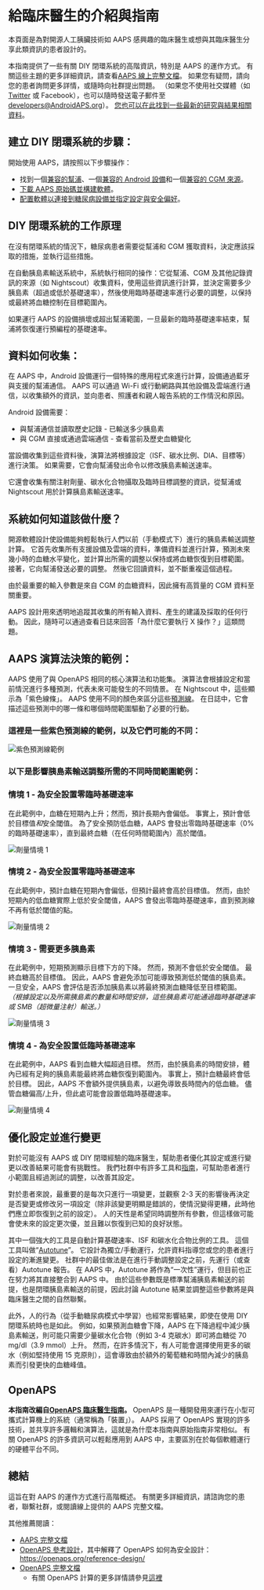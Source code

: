 # 給臨床醫生的介紹與指南

本頁面是為對開源人工胰臟技術如 AAPS 感興趣的臨床醫生或想與其臨床醫生分享此類資訊的患者設計的。

本指南提供了一些有關 DIY 閉環系統的高階資訊，特別是 AAPS 的運作方式。 有關這些主題的更多詳細資訊，請查看[AAPS 線上完整文檔](../index.md)。 如果您有疑問，請向您的患者詢問更多詳情，或隨時向社群提出問題。 （如果您不使用社交媒體（如 [Twitter](https://twitter.com/kozakmilos) 或 Facebook），也可以隨時發送電子郵件至 developers@AndroidAPS.org）。 [您也可以在此找到一些最新的研究與結果相關資料](https://openaps.org/outcomes/)。

## 建立 DIY 閉環系統的步驟：

開始使用 AAPS，請按照以下步驟操作：

* 找到一個[兼容的幫浦](../Hardware/pumps.md)、一個[兼容的 Android 設備](https://docs.google.com/spreadsheets/d/1gZAsN6f0gv6tkgy9EBsYl0BQNhna0RDqA9QGycAqCQc/edit?usp=sharing)和一個[兼容的 CGM 來源](../Configuration/BG-Source.md)。
* [下載 AAPS 原始碼並構建軟體](../Installing-AndroidAPS/Building-APK.md)。
* [配置軟體以連接到糖尿病設備並指定設定與安全偏好](index-configuration)。

## DIY 閉環系統的工作原理

在沒有閉環系統的情況下，糖尿病患者需要從幫浦和 CGM 獲取資料，決定應該採取的措施，並執行這些措施。

在自動胰島素輸送系統中，系統執行相同的操作：它從幫浦、CGM 及其他記錄資訊的來源（如 Nightscout）收集資料，使用這些資訊進行計算，並決定需要多少胰島素（超過或低於基礎速率），然後使用臨時基礎速率進行必要的調整，以保持或最終將血糖控制在目標範圍內。

如果運行 AAPS 的設備損壞或超出幫浦範圍，一旦最新的臨時基礎速率結束，幫浦將恢復運行預編程的基礎速率。

## 資料如何收集：

在 AAPS 中，Android 設備運行一個特殊的應用程式來進行計算，設備通過藍牙與支援的幫浦通信。 AAPS 可以通過 Wi-Fi 或行動網路與其他設備及雲端進行通信，以收集額外的資訊，並向患者、照護者和親人報告系統的工作情況和原因。

Android 設備需要：

* 與幫浦通信並讀取歷史記錄 - 已輸送多少胰島素
* 與 CGM 直接或通過雲端通信 - 查看當前及歷史血糖變化

當設備收集到這些資料後，演算法將根據設定（ISF、碳水比例、DIA、目標等）進行決策。 如果需要，它會向幫浦發出命令以修改胰島素輸送速率。

它還會收集有關注射劑量、碳水化合物攝取及臨時目標調整的資訊，從幫浦或 Nightscout 用於計算胰島素輸送速率。

## 系統如何知道該做什麼？

開源軟體設計使設備能夠輕鬆執行人們以前（手動模式下）進行的胰島素輸送調整計算。 它首先收集所有支援設備及雲端的資料，準備資料並進行計算，預測未來幾小時的血糖水平變化，並計算出所需的調整以保持或將血糖恢復到目標範圍。 接著，它向幫浦發送必要的調整。 然後它回讀資料，並不斷重複這個過程。

由於最重要的輸入參數是來自 CGM 的血糖資料，因此擁有高質量的 CGM 資料至關重要。

AAPS 設計用來透明地追蹤其收集的所有輸入資料、產生的建議及採取的任何行動。 因此，隨時可以通過查看日誌來回答「為什麼它要執行 X 操作？」這類問題。

## AAPS 演算法決策的範例：

AAPS 使用了與 OpenAPS 相同的核心演算法和功能集。 演算法會根據設定和當前情況進行多種預測，代表未來可能發生的不同情景。 在 Nightscout 中，這些顯示為「紫色線條」。 AAPS 使用不同的顏色來區分這些[預測線](Releasenotes-overview-tab)。 在日誌中，它會描述這些預測中的哪一條和哪個時間範圍驅動了必要的行動。

### 這裡是一些紫色預測線的範例，以及它們可能的不同：

![紫色預測線範例](../images/Prediction_lines.jpg)

### 以下是影響胰島素輸送調整所需的不同時間範圍範例：

### 情境 1 - 為安全設置零臨時基礎速率

在此範例中，血糖在短期內上升；然而，預計長期內會偏低。 事實上，預計會低於目標值*和*安全閾值。 為了安全預防低血糖，AAPS 會發出零臨時基礎速率（0% 的臨時基礎速率），直到最終血糖（在任何時間範圍內）高於閾值。

![劑量情境 1](../images/Dosing_scenario_1.jpg)

### 情境 2 - 為安全設置零臨時基礎速率

在此範例中，預計血糖在短期內會偏低，但預計最終會高於目標值。 然而，由於短期內的低血糖實際上低於安全閾值，AAPS 會發出零臨時基礎速率，直到預測線不再有低於閾值的點。

![劑量情境 2](../images/Dosing_scenario_2.jpg)

### 情境 3 - 需要更多胰島素

在此範例中，短期預測顯示目標下方的下降。 然而，預測不會低於安全閾值。 最終血糖高於目標值。 因此，AAPS 會避免添加可能導致預測低於閾值的胰島素。 一旦安全，AAPS 會評估是否添加胰島素以將最終預測血糖降低至目標範圍。 *（根據設定以及所需胰島素的數量和時間安排，這些胰島素可能通過臨時基礎速率或 SMB（超微量注射）輸送。）*

![劑量情境 3](../images/Dosing_scenario_3.jpg)

### 情境 4 - 為安全設置低臨時基礎速率

在此範例中，AAPS 看到血糖大幅超過目標。 然而，由於胰島素的時間安排，體內已經有足夠的胰島素能最終將血糖恢復到範圍內。 事實上，預計血糖最終會低於目標。 因此，AAPS 不會額外提供胰島素，以避免導致長時間內的低血糖。 儘管血糖偏高/上升，但此處可能會設置低臨時基礎速率。

![劑量情境 4](../images/Dosing_scenario_4.jpg)

## 優化設定並進行變更

對於可能沒有 AAPS 或 DIY 閉環經驗的臨床醫生，幫助患者優化其設定或進行變更以改善結果可能會有挑戰性。 我們社群中有許多工具和[指南](https://openaps.readthedocs.io/en/latest/docs/Customize-Iterate/optimize-your-settings.html)，可幫助患者進行小範圍且經過測試的調整，以改善其設定。

對於患者來說，最重要的是每次只進行一項變更，並觀察 2-3 天的影響後再決定是否變更或修改另一項設定（除非該變更明顯是錯誤的，使情況變得更糟，此時他們應立即恢復到之前的設定）。 人的天性是希望同時調整所有參數，但這樣做可能會使未來的設定更次優，並且難以恢復到已知的良好狀態。

其中一個強大的工具是自動計算基礎速率、ISF 和碳水化合物比例的工具。 這個工具叫做“[Autotune](https://openaps.readthedocs.io/en/latest/docs/Customize-Iterate/autotune.html)”。 它設計為獨立/手動運行，允許資料指導您或您的患者進行設定的漸進變更。 社群中的最佳做法是在進行手動調整設定之前，先運行（或查看）Autotune 報告。 在 AAPS 中，Autotune 將作為“一次性”運行，但目前也正在努力將其直接整合到 AAPS 中。 由於這些參數既是標準幫浦胰島素輸送的前提，也是閉環胰島素輸送的前提，因此討論 Autotune 結果並調整這些參數將是與臨床醫生之間的自然聯繫。

此外，人的行為（從手動糖尿病模式中學習）也經常影響結果，即使在使用 DIY 閉環系統時也是如此。 例如，如果預測血糖會下降，AAPS 在下降過程中減少胰島素輸送，則可能只需要少量碳水化合物（例如 3-4 克碳水）即可將血糖從 70 mg/dl（3.9 mmol）上升。 然而，在許多情況下，有人可能會選擇使用更多的碳水（例如堅持使用 15 克原則），這會導致由於額外的葡萄糖和時間內減少的胰島素而引發更快的血糖峰值。

## OpenAPS

**本指南改編自[OpenAPS 臨床醫生指南](https://openaps.readthedocs.io/en/latest/docs/Resources/clinician-guide-to-OpenAPS.html)。** OpenAPS 是一種開發用來運行在小型可攜式計算機上的系統（通常稱為「裝置」）。 AAPS 採用了 OpenAPS 實現的許多技術，並共享許多邏輯和演算法，這就是為什麼本指南與原始指南非常相似。 有關 OpenAPS 的許多資訊可以輕鬆應用到 AAPS 中，主要區別在於每個軟體運行的硬體平台不同。

## 總結

這旨在對 AAPS 的運作方式進行高階概述。 有關更多詳細資訊，請諮詢您的患者，聯繫社群，或閱讀線上提供的 AAPS 完整文檔。

其他推薦閱讀：

* [AAPS 完整文檔](../index)
* [OpenAPS 參考設計](https://OpenAPS.org/reference-design/)，其中解釋了 OpenAPS 如何為安全設計：https://openaps.org/reference-design/
* [OpenAPS 完整文檔](https://openaps.readthedocs.io/en/latest/index.html) 
  * 有關 OpenAPS 計算的更多詳情請參見[這裡](https://openaps.readthedocs.io/en/latest/docs/While%20You%20Wait%20For%20Gear/Understand-determine-basal.html#understanding-the-determine-basal-logic)